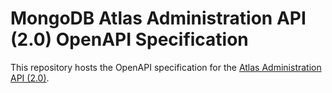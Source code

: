 # MongoDB Atlas Administration API (2.0) OpenAPI Specification

This repository hosts the OpenAPI specification for the [Atlas Administration API (2.0)](https://www.mongodb.com/docs/atlas/reference/api-resources-spec/v2/).
